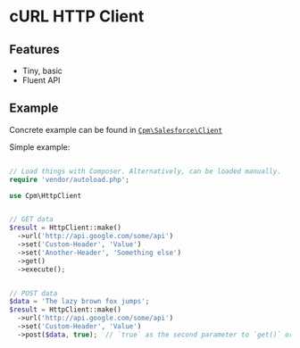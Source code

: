 # cURL HTTP Client

## Features

* Tiny, basic
* Fluent API


## Example

Concrete example can be found in [`Cpm\Salesforce\Client`](https://github.com/dminkovsky/cpm-salesforce-sdk-php/blob/master/src/Cpm/Salesforce/Client.php#L240)

Simple example:

```php

// Load things with Composer. Alternatively, can be loaded manually.
require 'vendor/autoload.php';

use Cpm\HttpClient 


// GET data
$result = HttpClient::make()
  ->url('http://api.google.com/some/api')
  ->set('Custom-Header', 'Value')
  ->set('Another-Header', 'Something else')
  ->get()
  ->execute();


// POST data
$data = 'The lazy brown fox jumps';
$result = HttpClient::make()
  ->url('http://api.google.com/some/api')
  ->set('Custom-Header', 'Value')
  ->post($data, true);  // `true` as the second parameter to `get()` or `post()` executes the request.
```
